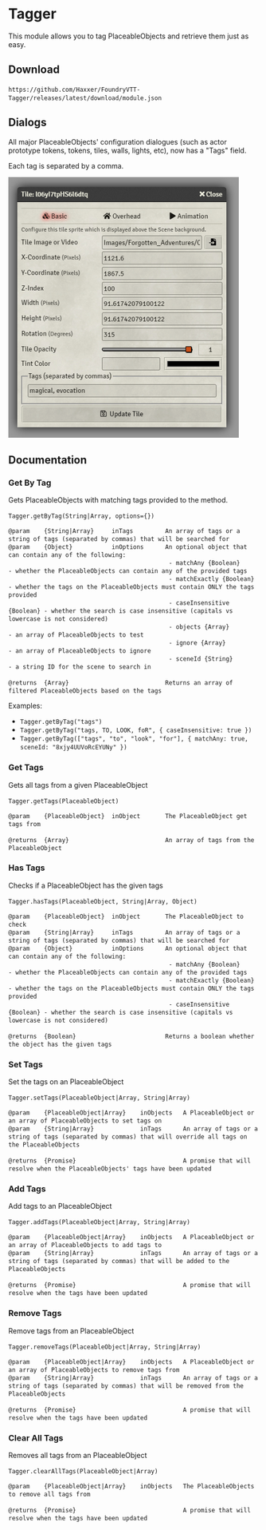 # Tagger

This module allows you to tag PlaceableObjects and retrieve them just as easy.

## Download

`https://github.com/Haxxer/FoundryVTT-Tagger/releases/latest/download/module.json`

## Dialogs

All major PlaceableObjects' configuration dialogues (such as actor prototype tokens, tokens, tiles, walls, lights, etc), now has a "Tags" field.

Each tag is separated by a comma.

![img.png](docs/token-config.png)

## Documentation

### Get By Tag
Gets PlaceableObjects with matching tags provided to the method.

`Tagger.getByTag(String|Array, options={})`

```
@param    {String|Array}     inTags         An array of tags or a string of tags (separated by commas) that will be searched for
@param    {Object}           inOptions      An optional object that can contain any of the following:
                                             - matchAny {Boolean}        - whether the PlaceableObjects can contain any of the provided tags
                                             - matchExactly {Boolean}    - whether the tags on the PlaceableObjects must contain ONLY the tags provided
                                             - caseInsensitive {Boolean} - whether the search is case insensitive (capitals vs lowercase is not considered)
                                             - objects {Array}           - an array of PlaceableObjects to test
                                             - ignore {Array}            - an array of PlaceableObjects to ignore
                                             - sceneId {String}          - a string ID for the scene to search in

@returns  {Array}                           Returns an array of filtered PlaceableObjects based on the tags
```

Examples:

- `Tagger.getByTag("tags")`
- `Tagger.getByTag("tags, TO, LOOK, foR", { caseInsensitive: true })`
- `Tagger.getByTag(["tags", "to", "look", "for"], { matchAny: true, sceneId: "8xjy4UUVoRcEYUNy" })`

### Get Tags
Gets all tags from a given PlaceableObject

`Tagger.getTags(PlaceableObject)`

```
@param    {PlaceableObject}  inObject       The PlaceableObject get tags from

@returns  {Array}                           An array of tags from the PlaceableObject
```


### Has Tags
Checks if a PlaceableObject has the given tags

`Tagger.hasTags(PlaceableObject, String|Array, Object)`

```
@param    {PlaceableObject}  inObject       The PlaceableObject to check
@param    {String|Array}     inTags         An array of tags or a string of tags (separated by commas) that will be searched for
@param    {Object}           inOptions      An optional object that can contain any of the following:
                                             - matchAny {Boolean}        - whether the PlaceableObjects can contain any of the provided tags
                                             - matchExactly {Boolean}    - whether the tags on the PlaceableObjects must contain ONLY the tags provided
                                             - caseInsensitive {Boolean} - whether the search is case insensitive (capitals vs lowercase is not considered)

@returns  {Boolean}                         Returns a boolean whether the object has the given tags
```

### Set Tags

Set the tags on an PlaceableObject

`Tagger.setTags(PlaceableObject|Array, String|Array)`

```
@param    {PlaceableObject|Array}    inObjects   A PlaceableObject or an array of PlaceableObjects to set tags on
@param    {String|Array}             inTags      An array of tags or a string of tags (separated by commas) that will override all tags on the PlaceableObjects

@returns  {Promise}                              A promise that will resolve when the PlaceableObjects' tags have been updated

```

### Add Tags

Add tags to an PlaceableObject

`Tagger.addTags(PlaceableObject|Array, String|Array)`

```
@param    {PlaceableObject|Array}    inObjects   A PlaceableObject or an array of PlaceableObjects to add tags to
@param    {String|Array}             inTags      An array of tags or a string of tags (separated by commas) that will be added to the PlaceableObjects

@returns  {Promise}                              A promise that will resolve when the tags have been updated
```

### Remove Tags

Remove tags from an PlaceableObject

`Tagger.removeTags(PlaceableObject|Array, String|Array)`

```
@param    {PlaceableObject|Array}    inObjects   A PlaceableObject or an array of PlaceableObjects to remove tags from
@param    {String|Array}             inTags      An array of tags or a string of tags (separated by commas) that will be removed from the PlaceableObjects

@returns  {Promise}                              A promise that will resolve when the tags have been updated
```

### Clear All Tags

Removes all tags from an PlaceableObject

`Tagger.clearAllTags(PlaceableObject|Array)`

```
@param    {PlaceableObject|Array}    inObjects   The PlaceableObjects to remove all tags from

@returns  {Promise}                              A promise that will resolve when the tags have been updated
```
